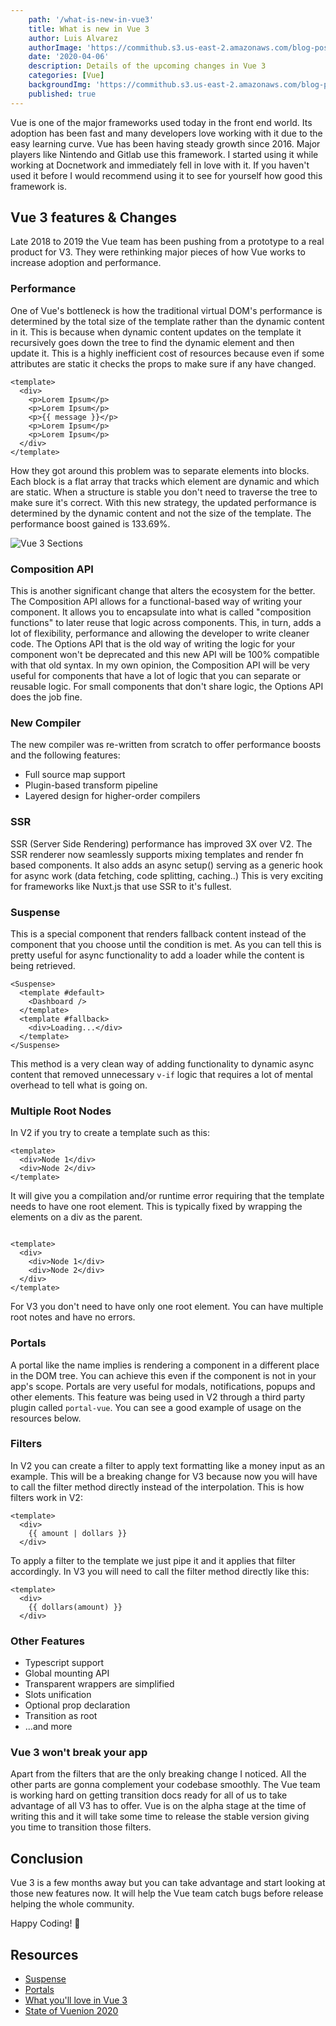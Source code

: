 ```yaml
---
    path: '/what-is-new-in-vue3'
    title: What is new in Vue 3
    author: Luis Alvarez
    authorImage: 'https://commithub.s3.us-east-2.amazonaws.com/blog-posts/author/luis.jpg'
    date: '2020-04-06'
    description: Details of the upcoming changes in Vue 3
    categories: [Vue]
    backgroundImg: 'https://commithub.s3.us-east-2.amazonaws.com/blog-posts/what-is-new-in-vue3/vue.png'
    published: true
---
```


Vue is one of the major frameworks used today in the front end world.
Its adoption has been fast and many developers love working with it due to the easy learning curve.
Vue has been having steady growth since 2016.
Major players like Nintendo and Gitlab use this framework.
I started using it while working at Docnetwork and immediately fell in love with it.
If you haven't used it before I would recommend using it to see for yourself how good this framework is.

## Vue 3 features & Changes

Late 2018 to 2019 the Vue team has been pushing from a prototype to a real product for V3.
They were rethinking major pieces of how Vue works to increase adoption and performance.

### Performance

One of Vue's bottleneck is how the traditional virtual DOM's performance is determined by the total size of the template rather than the dynamic content in it.
This is because when dynamic content updates on the template it recursively goes down the tree to find the dynamic element and then update it.
This is a highly inefficient cost of resources because even if some attributes are static it checks the props to make sure if any have changed.

```
<template>
  <div>
    <p>Lorem Ipsum</p>
    <p>Lorem Ipsum</p>
    <p>{{ message }}</p>
    <p>Lorem Ipsum</p>
    <p>Lorem Ipsum</p>
  </div>
</template>
```

How they got around this problem was to separate elements into blocks.
Each block is a flat array that tracks which element are dynamic and which are static.
When a structure is stable you don't need to traverse the tree to make sure it's correct.
With this new strategy, the updated performance is determined by the dynamic content and not the size of the template.
The performance boost gained is 133.69%.

<img src="https://commithub.s3.us-east-2.amazonaws.com/blog-posts/what-is-new-in-vue3/vue-3-sections.png" alt="Vue 3 Sections" />

### Composition API

This is another significant change that alters the ecosystem for the better.
The Composition API allows for a functional-based way of writing your component.
It allows you to encapsulate into what is called "composition functions" to later reuse that logic across components.
This, in turn, adds a lot of flexibility, performance and allowing the developer to write cleaner code.
The Options API that is the old way of writing the logic for your component won't be deprecated and this new API will be 100% compatible with that old syntax.
In my own opinion, the Composition API will be very useful for components that have a lot of logic that you can separate or reusable logic.
For small components that don't share logic, the Options API does the job fine.

### New Compiler

The new compiler was re-written from scratch to offer performance boosts and the following features:

* Full source map support
* Plugin-based transform pipeline
* Layered design for higher-order compilers


### SSR

SSR (Server Side Rendering) performance has improved 3X over V2.
The SSR renderer now seamlessly supports mixing templates and render fn based components.
It also adds an async setup() serving as a generic hook for async work (data fetching, code splitting, caching..)
This is very exciting for frameworks like Nuxt.js that use SSR to it's fullest.

### Suspense

This is a special component that renders fallback content instead of the component that you choose until the condition is met.
As you can tell this is pretty useful for async functionality to add a loader while the content is being retrieved.

```
<Suspense>
  <template #default>
    <Dashboard />
  </template>
  <template #fallback>
    <div>Loading...</div>
  </template>
</Suspense>
```

This method is a very clean way of adding functionality to dynamic async content that removed unnecessary `v-if` logic that requires a lot of mental overhead to tell what is going on.

### Multiple Root Nodes

In V2 if you try to create a template such as this:

```
<template>
  <div>Node 1</div>
  <div>Node 2</div>
</template>
```

It will give you a compilation and/or runtime error requiring that the template needs to have one root element.
This is typically fixed by wrapping the elements on a div as the parent.

```

<template>
  <div>
    <div>Node 1</div>
    <div>Node 2</div>
  </div>
</template>
```

For V3 you don't need to have only one root element.
You can have multiple root notes and have no errors.

### Portals

A portal like the name implies is rendering a component in a different place in the DOM tree.
You can achieve this even if the component is not in your app's scope.
Portals are very useful for modals, notifications, popups and other elements.
This feature was being used in V2 through a third party plugin called `portal-vue`.
You can see a good example of usage on the resources below.

### Filters

In V2 you can create a filter to apply text formatting like a money input as an example.
This will be a breaking change for V3 because now you will have to call the filter method directly instead of the interpolation.
This is how filters work in V2:


```
<template>
  <div>
    {{ amount | dollars }}
  </div>
```

To apply a filter to the template we just pipe it and it applies that filter accordingly.
In V3 you will need to call the filter method directly like this:

```
<template>
  <div>
    {{ dollars(amount) }}
  </div>
```

### Other Features

* Typescript support
* Global mounting API
* Transparent wrappers are simplified
* Slots unification
* Optional prop declaration
* Transition as root
* ...and more

### Vue 3 won't break your app

Apart from the filters that are the only breaking change I noticed.
All the other parts are gonna complement your codebase smoothly.
The Vue team is working hard on getting transition docs ready for all of us to take advantage of all V3 has to offer.
Vue is on the alpha stage at the time of writing this and it will take some time to release the stable version giving you time to transition those filters.

## Conclusion

Vue 3 is a few months away but you can take advantage and start looking at those new features now.
It will help the Vue team catch bugs before release helping the whole community.

Happy Coding! 🚀

## Resources

*  <a href="https://vueschool.io/articles/vuejs-tutorials/suspense-new-feature-in-vue-3/" rel="noopener" target="_blank">Suspense</a>
*  <a href="https://vueschool.io/articles/vuejs-tutorials/portal-a-new-feature-in-vue-3/" rel="noopener" target="_blank">Portals</a>
*  <a href="https://www.youtube.com/watch?v=eQpVcZa8dVQ" rel="noopener" target="_blank">What you'll love in Vue 3</a>
*  <a href="https://www.youtube.com/watch?v=P_IsppdGPsw&t=2792s" rel="noopener" target="_blank">State of Vuenion 2020</a>
